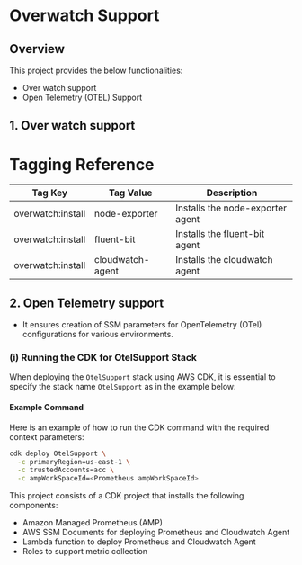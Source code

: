 # Overwatch Support

## Overview

This project provides the below functionalities:
- Over watch support
- Open Telemetry (OTEL) Support

## 1. Over watch support
# Tagging Reference
| Tag Key | Tag Value     | Description                      |
| --- |---------------|----------------------------------|
| overwatch:install| node-exporter | Installs the node-exporter agent |
| overwatch:install| fluent-bit    | Installs the fluent-bit agent    |
| overwatch:install| cloudwatch-agent| Installs the cloudwatch agent  |
## 2. Open Telemetry support
- It ensures creation of SSM parameters for OpenTelemetry (OTel) configurations for various environments.

### (i) Running the CDK for OtelSupport Stack
When deploying the `OtelSupport` stack using AWS CDK, it is essential to specify the stack name `OtelSupport` as in the example below:

#### Example Command

Here is an example of how to run the CDK command with the required context parameters:

```sh
cdk deploy OtelSupport \
  -c primaryRegion=us-east-1 \
  -c trustedAccounts=acc \
  -c ampWorkSpaceId=<Prometheus ampWorkSpaceId> 
```

This project consists of a CDK project that installs the following components:

- Amazon Managed Prometheus (AMP)
- AWS SSM Documents for deploying Prometheus and Cloudwatch Agent
- Lambda function to deploy Prometheus and Cloudwatch Agent
- Roles to support metric collection

